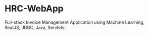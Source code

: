 # HRC-WebApp
Full-stack Invoice Management Application using Machine Learning, ReatJS, JDBC, Java, Servlets.

